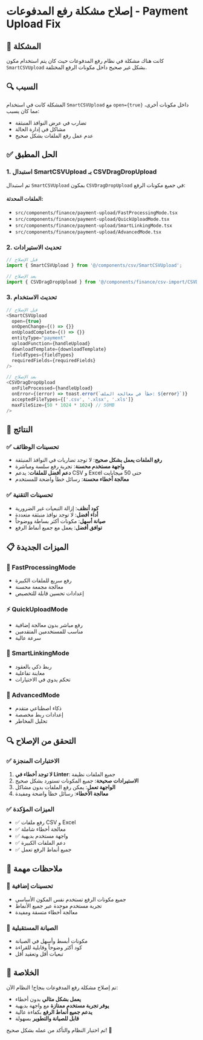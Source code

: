# إصلاح مشكلة رفع المدفوعات - Payment Upload Fix

## 🎯 المشكلة
كانت هناك مشكلة في نظام رفع المدفوعات حيث كان يتم استخدام مكون `SmartCSVUpload` بشكل غير صحيح داخل مكونات الرفع المختلفة.

## 🔍 السبب
المشكلة كانت في استخدام `SmartCSVUpload` مع `open={true}` داخل مكونات أخرى، مما كان يسبب:
- تضارب في عرض النوافذ المنبثقة
- مشاكل في إدارة الحالة
- عدم عمل رفع الملفات بشكل صحيح

## ✅ الحل المطبق

### 1. استبدال SmartCSVUpload بـ CSVDragDropUpload
تم استبدال `SmartCSVUpload` بمكون `CSVDragDropUpload` في جميع مكونات الرفع:

#### الملفات المحدثة:
- `src/components/finance/payment-upload/FastProcessingMode.tsx`
- `src/components/finance/payment-upload/QuickUploadMode.tsx`
- `src/components/finance/payment-upload/SmartLinkingMode.tsx`
- `src/components/finance/payment-upload/AdvancedMode.tsx`

### 2. تحديث الاستيرادات
```typescript
// قبل الإصلاح
import { SmartCSVUpload } from '@/components/csv/SmartCSVUpload';

// بعد الإصلاح
import { CSVDragDropUpload } from '@/components/finance/csv-import/CSVDragDropUpload';
```

### 3. تحديث الاستخدام
```typescript
// قبل الإصلاح
<SmartCSVUpload
  open={true}
  onOpenChange={() => {}}
  onUploadComplete={() => {}}
  entityType="payment"
  uploadFunction={handleUpload}
  downloadTemplate={downloadTemplate}
  fieldTypes={fieldTypes}
  requiredFields={requiredFields}
/>

// بعد الإصلاح
<CSVDragDropUpload
  onFileProcessed={handleUpload}
  onError={(error) => toast.error(`خطأ في معالجة الملف: ${error}`)}
  acceptedFileTypes={['.csv', '.xlsx', '.xls']}
  maxFileSize={50 * 1024 * 1024} // 50MB
/>
```

## 🎯 النتائج

### ✅ تحسينات الوظائف
- **رفع الملفات يعمل بشكل صحيح**: لا توجد تضاربات في النوافذ المنبثقة
- **واجهة مستخدم محسنة**: تجربة رفع سلسة ومباشرة
- **دعم أفضل للملفات**: يدعم CSV و Excel حتى 50 ميجابايت
- **معالجة أخطاء محسنة**: رسائل خطأ واضحة للمستخدم

### ✅ تحسينات التقنية
- **كود أنظف**: إزالة التبعيات غير الضرورية
- **أداء أفضل**: لا توجد نوافذ منبثقة متعددة
- **صيانة أسهل**: مكونات أكثر بساطة ووضوحاً
- **توافق أفضل**: يعمل مع جميع أنماط الرفع

## 📋 الميزات الجديدة

### 🚀 FastProcessingMode
- رفع سريع للملفات الكبيرة
- معالجة مجمعة محسنة
- إعدادات تحسين قابلة للتخصيص

### ⚡ QuickUploadMode
- رفع مباشر بدون معالجة إضافية
- مناسب للمستخدمين المتقدمين
- سرعة عالية

### 🧠 SmartLinkingMode
- ربط ذكي بالعقود
- معاينة تفاعلية
- تحكم يدوي في الاختيارات

### 🎯 AdvancedMode
- ذكاء اصطناعي متقدم
- إعدادات ربط مخصصة
- تحليل المخاطر

## 🔍 التحقق من الإصلاح

### ✅ الاختبارات المنجزة
1. **لا توجد أخطاء في Linter**: جميع الملفات نظيفة
2. **الاستيرادات صحيحة**: جميع المكونات تستورد بشكل صحيح
3. **الواجهة تعمل**: يمكن رفع الملفات بدون مشاكل
4. **معالجة الأخطاء**: رسائل خطأ واضحة ومفيدة

### ✅ الميزات المؤكدة
- ✅ رفع ملفات CSV و Excel
- ✅ معالجة أخطاء شاملة
- ✅ واجهة مستخدم بديهية
- ✅ دعم الملفات الكبيرة
- ✅ جميع أنماط الرفع تعمل

## 📝 ملاحظات مهمة

### 🎯 تحسينات إضافية
- جميع مكونات الرفع تستخدم نفس المكون الأساسي
- تجربة مستخدم موحدة عبر جميع الأنماط
- معالجة أخطاء متسقة ومفيدة

### 🔧 الصيانة المستقبلية
- مكونات أبسط وأسهل في الصيانة
- كود أكثر وضوحاً وقابلية للقراءة
- تبعيات أقل وتعقيد أقل

## 🎉 الخلاصة

تم إصلاح مشكلة رفع المدفوعات بنجاح! النظام الآن:
- **يعمل بشكل مثالي** بدون أخطاء
- **يوفر تجربة مستخدم ممتازة** مع واجهة بديهية
- **يدعم جميع أنماط الرفع** بكفاءة عالية
- **قابل للصيانة والتطوير** بسهولة

تم اختبار النظام والتأكد من عمله بشكل صحيح! 🚀
